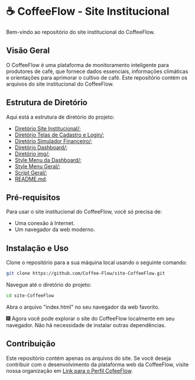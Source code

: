 # ☕ CoffeeFlow - Site Institucional

Bem-vindo ao repositório do site institucional do CoffeeFlow.

## Visão Geral

O CoffeeFlow é uma plataforma de monitoramento inteligente para produtores de café, que fornece dados essenciais, informações climáticas e orientações para aprimorar o cultivo de café. Este repositório contém os arquivos do site institucional do CoffeeFlow.

## Estrutura de Diretório

Aqui está a estrutura de diretório do projeto:
  - [Diretório Site Institucional/](/siteInstitucional/);
  - [Diretório Telas de Cadastro e Login/](/cadastro/);  
  - [Diretório Simulador Financeiro/](/calculadoraFin/);
  - [Diretório Dashboard/](/dashboard/);
  - [Diretório img/](/img/);
  - [Style Menu da Dashboard/](menu-dash.css);
  - [Style Menu Geral/](menu.css);
  - [Script Geral/](script.js);
  - [README.md](README.md).

## Pré-requisitos

Para usar o site institucional do CoffeeFlow, você só precisa de:
<ul>
  <li>Uma conexão à Internet.</li>
  <li>Um navegador da web moderno.</li>
</ul>

## Instalação e Uso

Clone o repositório para a sua máquina local usando o seguinte comando:
```bash
git clone https://github.com/Coffee-Flow/site-CoffeeFlow.git
```
Navegue até o diretório do projeto:
```bash
cd site-CoffeeFlow
```
Abra o arquivo "index.html" no seu navegador da web favorito.

🎆 Agora você pode explorar o site do CoffeeFlow localmente em seu navegador. Não há necessidade de instalar outras dependências.

## Contribuição

Este repositório contém apenas os arquivos do site. Se você deseja contribuir com o desenvolvimento da plataforma web da CoffeeFlow, visite nossa organização em [Link para o Perfil CofeeFlow](https://github.com/Coffee-Flow).
